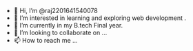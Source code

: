 - 👋 Hi, I’m @raj2201641540078
- 👀 I’m interested in learning and exploring web development .
- 🌱 I’m currently in my B.tech Final year.
- 💞️ I’m looking to collaborate on ...
- 📫 How to reach me ...

<!---
raj2201641540078/raj2201641540078 is a ✨ special ✨ repository because its `README.md` (this file) appears on your GitHub profile.
You can click the Preview link to take a look at your changes.
--->
